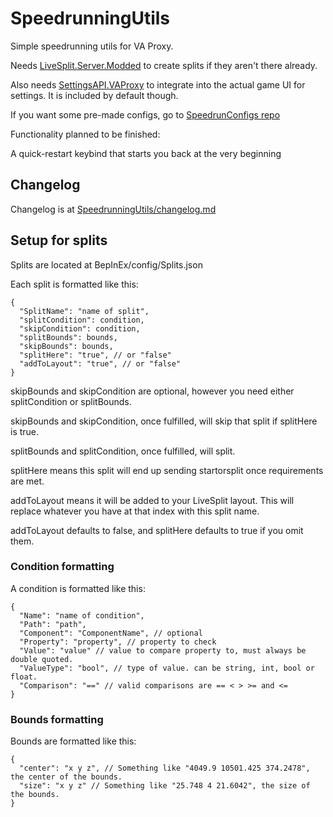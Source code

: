 # SpeedrunningUtils

Simple speedrunning utils for VA Proxy.

Needs [LiveSplit.Server.Modded](https://github.com/tairasoul/LiveSplit.Server.Modified) to create splits if they aren't there already.

Also needs [SettingsAPI.VAProxy](https://github.com/tairasoul/SettingsAPI.VAProxy) to integrate into the actual game UI for settings. It is included by default though.

If you want some pre-made configs, go to [SpeedrunConfigs repo](https://github.com/tairasoul/VAProxy.SpeedrunConfigs)

Functionality planned to be finished:

A quick-restart keybind that starts you back at the very beginning

## Changelog

Changelog is at [SpeedrunningUtils/changelog.md](https://github.com/tairasoul/VAProxy.SpeedrunningUtils/blob/master/changelog.md)

## Setup for splits

Splits are located at BepInEx/config/Splits.json

Each split is formatted like this:

```json5
{
  "SplitName": "name of split",
  "splitCondition": condition,
  "skipCondition": condition,
  "splitBounds": bounds,
  "skipBounds": bounds,
  "splitHere": "true", // or "false"
  "addToLayout": "true", // or "false"
}
```

skipBounds and skipCondition are optional, however you need either splitCondition or splitBounds.

skipBounds and skipCondition, once fulfilled, will skip that split if splitHere is true.

splitBounds and splitCondition, once fulfilled, will split.

splitHere means this split will end up sending startorsplit once requirements are met.

addToLayout means it will be added to your LiveSplit layout. This will replace whatever you have at that index with this split name.

addToLayout defaults to false, and splitHere defaults to true if you omit them.

### Condition formatting

A condition is formatted like this:

```json5
{
  "Name": "name of condition",
  "Path": "path",
  "Component": "ComponentName", // optional
  "Property": "property", // property to check
  "Value": "value" // value to compare property to, must always be double quoted.
  "ValueType": "bool", // type of value. can be string, int, bool or float.
  "Comparison": "==" // valid comparisons are == < > >= and <=
}
```

### Bounds formatting

Bounds are formatted like this:

```json5
{
  "center": "x y z", // Something like "4049.9 10501.425 374.2478", the center of the bounds.
  "size": "x y z" // Something like "25.748 4 21.6042", the size of the bounds.
}
```
